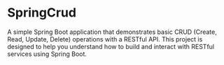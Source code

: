 # SpringCrud
A simple Spring Boot application that demonstrates basic CRUD (Create, Read, Update, Delete) operations with a RESTful API. This project is designed to help you understand how to build and interact with RESTful services using Spring Boot.
